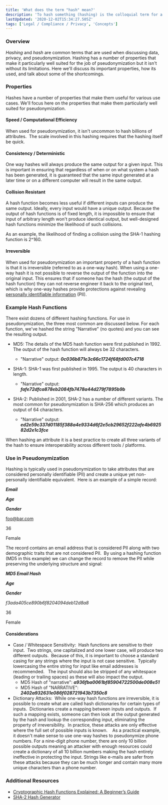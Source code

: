 ```yaml
---
title: 'What does the term "hash" mean?'
description: 'To hash something (hashing) is the colloquial term for a cryptographic hash function.  Hashing takes an input and uses mathematical techniques to produce an output of a predetermined length.  Hashing is often used to pseudonymize data.'
lastUpdated: '2020-12-02T15:34:27.505Z'
tags: ['Legal / Compliance / Privacy', 'Concepts']
---
```


### Overview

_Hashing_ and _hash_ are common terms that are used when discussing data, privacy, and pseudonymization. Hashing has a number of properties that make it particularly well suited for the job of pseudonymization but it isn't without its limitations. Here we'll discuss its important properties, how its used, and talk about some of the shortcomings. 

### Properties

Hashes have a number of properties that make them useful for various use cases. We'll focus here on the properties that make them particularly well suited for pseudonymization.

#### Speed / Computational Efficiency

When used for pseudonymization, it isn't uncommon to hash billions of attributes.  The scale involved in this hashing requires that the hashing itself be quick.

#### Consistency / Deterministic

One way hashes will always produce the same output for a given input. This is important in ensuring that regardless of when or on what system a hash has been generated, it is guaranteed that the same input generated at a later time or on a different computer will result in the same output.

#### Collision Resistant

A hash function becomes less useful if different inputs can produce the same output. Ideally, every input would have a unique output. Because the output of hash functions is of fixed length, it is impossible to ensure that input of arbitrary length won't produce identical output, but well-designed hash functions minimize the likelihood of such collisions.

As an example, the likelihood of finding a collision using the SHA-1 hashing function is 2^160.

#### Irreversible

When used for pseudonymization an important property of a hash function is that it is irreversible (referred to as a one-way hash). When using a one-way hash it is not possible to reverse the output of the function into the original input. This ensures that if someone has the hash (the output of the hash function) they can not reverse engineer it back to the original text, which is why one-way hashes provide protections against revealing [personally identifiable information](/knowledge-base/concepts/data-terms/what-is-pii) (PII).

### Example Hash Functions

There exist dozens of different hashing functions. For use in pseudonymization, the three most common are discussed below. For each function, we've hashed the string "Narrative" (no quotes) and you can see the resulting output.

*   MD5: The details of the MD5 hash function were first published in 1992. The output of the hash function will always be 32 characters.
    *   "Narrative" output: _**0c036b871e3c66c1724f68fd007c4718**_

*   SHA-1: SHA-1 was first published in 1995. The output is 40 characters in length.
    *   "Narrative" output: _**fafe72dfca878eb2084fb7478a44d279f7895b9b**_

*   SHA-2: Published in 2001, SHA-2 has a number of different variants. The most common for pseudonymization is SHA-256 which produces an output of 64 characters.
    *   "Narrative" output: **_ed2e59c337d01185f388a4e9334d6f2e5cb29652f222afe4b692582d2e1c3fce_**

When hashing an attribute it is a best practice to create all three variants of the hash to ensure interoperability across different tools / platforms.

### Use in Pseudonymization

Hashing is typically used in pseudonymization to take attributes that are considered personally identifiable (PII) and create a unique yet non-personally identifiable equivalent.  Here is an example of a simple record:

_**Email**_

_**Age**_

_**Gender**_

foo@bar.com

36

Female

The record contains an email address that is considered PII along with two demographic traits that are not considered PII.  By using a hashing function (MD5 in this example) we can change the record to remove the PII while preserving the underlying structure and signal:

_**MD5 Email Hash**_

_**Age**_

_**Gender**_

_f3ada405ce890b6f8204094deb12d8a8_

36

Female

#### Considerations

*   Case / Whitespace Sensitivity:  Hash functions are sensitive to their input.  Two strings, one capitalized and one lower case, will produce two different outputs.  Because of this, it is important to choose a standard casing for any strings where the input is not case sensitive.  Typically lowercasing the entire string for input like email addresses is recommended.   The input should also be stripped of any whitespace (leading or trailing spaces) as these will also impact the output.  
    *   MD5 Hash of "narrative": _**a936fba0061bf85904722500de008e51**_
    *   MD5 Hash of "NARRATIVE": _**2402a932631e086f028721943b7350c8**_
*   Dictionary Attacks:  While one-way hash functions are irreversible, it is possible to create what are called hash dictionaries for certain types of inputs.  Dictionaries create a mapping between inputs and outputs.  If such a mapping exists, someone can then look at the output generated by the hash and lookup the corresponding input, eliminating the property of irreversibility.  In practice, these attacks are only effective where the full set of possible inputs is known.    As a practical example, it doesn't make sense to use one-way hashes to pseudonymize phone numbers. For a nine-digit phone number, there are only 10 billion possible outputs meaning an attacker with enough resources could create a dictionary of all 10 billion numbers making the hash entirely ineffective in protecting the input. Strings like e-mails are safer from these attacks because they can be much longer and contain many more unique characters than a phone number.

### Additional Resources

*   [Cryptographic Hash Functions Explained: A Beginner’s Guide](https://komodoplatform.com/cryptographic-hash-function/)
*   [SHA-2 Hash Generator](https://www.browserling.com/tools/sha2-hash)
